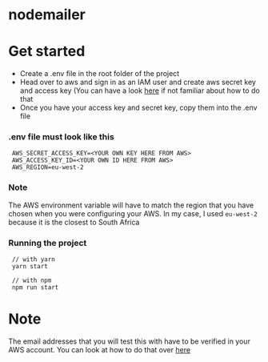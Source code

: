 # nodemailer

# Get started

* Create a .env file in the root folder of the project
* Head over to aws and sign in as an IAM user and create aws secret key and access key (You can have a look [here](https://aws.amazon.com/blogs/security/wheres-my-secret-access-key/) if not familiar about how to do that
* Once you have your access key and secret key, copy them into the .env file

### .env file **must** look like this
 
 ```
  AWS_SECRET_ACCESS_KEY=<YOUR OWN KEY HERE FROM AWS>
  AWS_ACCESS_KEY_ID=<YOUR OWN ID HERE FROM AWS>
  AWS_REGION=eu-west-2
 ```
 ### Note
 The AWS environment variable will have to match the region that you have chosen when you were configuring your AWS.
 In my case, I used `eu-west-2` because it is the closest to South Africa
 
 ### Running the project
 
 ```
  // with yarn 
  yarn start
 
  // with npm 
  npm run start
 ```


# Note
 The email addresses that you will test this with have to be verified in your AWS account. You can look at how to do that over [here](https://docs.aws.amazon.com/ses/latest/DeveloperGuide/verify-email-addresses-procedure.html)
